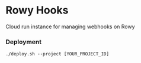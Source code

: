 # Rowy Hooks

Cloud run instance for managing webhooks on Rowy

### Deployment

```
./deploy.sh --project [YOUR_PROJECT_ID]
```
